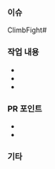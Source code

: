 ### 이슈 <!-- #뒤에 이슈번호 작성 -->

<!-- 선택해서 사용하세요 -->

ClimbFight#

### 작업 내용 <!-- PR의 주요 작업 내용 작성 -->

-
-
-

### PR 포인트 <!-- 리뷰어 분들이 집중적으로 보셨으면 하는 내용 (참고할 내용) -->

-
-

### 기타 <!-- 기타 적고싶은 내용(TODO, 참고링크 등) 기재. 없으면 생략 -->
